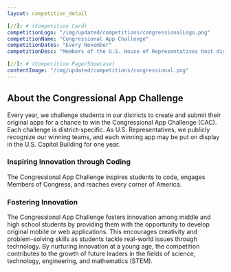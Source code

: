 ```yaml
---
layout: competition_detail

[//]: # (Competition Card)
competitionLogo: "/img/updated/competitions/congressionalLogo.png"
competitionName: "Congressional App Challenge"
competitionDates: "Every November"  
competitionDesc: "Members of the U.S. House of Representatives host district-wide Congressional App Challenges for middle school and high school students."

[//]: # (Competition Page/Showcase)
contentImage: "/img/updated/competitions/congressional.png"
---
```


## About the Congressional App Challenge

Every year, we challenge students in our districts to create and submit their original apps for a chance to win the Congressional App Challenge (CAC). Each challenge is district-specific. As U.S. Representatives, we publicly recognize our winning teams, and each winning app may be put on display in the U.S. Capitol Building for one year.

### Inspiring Innovation through Coding

The Congressional App Challenge inspires students to code, engages Members of Congress, and reaches every corner of America.

### Fostering Innovation

The Congressional App Challenge fosters innovation among middle and high school students by providing them with the opportunity to develop original mobile or web applications. This encourages creativity and problem-solving skills as students tackle real-world issues through technology. By nurturing innovation at a young age, the competition contributes to the growth of future leaders in the fields of science, technology, engineering, and mathematics (STEM).